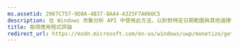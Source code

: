 ```yaml
---
ms.assetid: 2967C757-9D8A-4B37-8AA4-A325F7A060C5
description: 在 Windows 市集分析 API 中使用此方法，以針對特定日期範圍與其他選擇性篩選器取得評論資料。
title: 取得應用程式評論
redirect_url: https://msdn.microsoft.com/en-us/windows/uwp/monetize/get-error-reporting-data
---
```



<!--HONumber=Mar16_HO1-->


